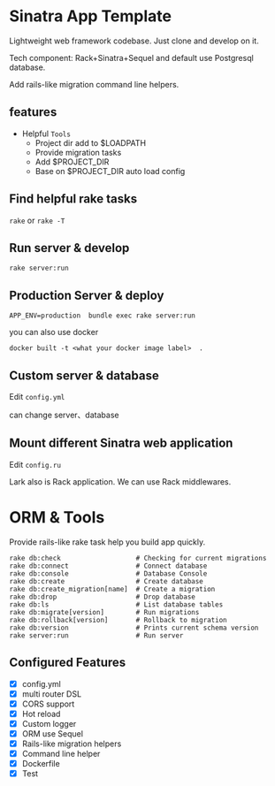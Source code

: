 # Sinatra App Template

Lightweight web framework codebase. Just clone and develop on it.

Tech component: Rack+Sinatra+Sequel and default use Postgresql database.

Add rails-like migration command line helpers.

## features

* Helpful `Tools` 
  * Project dir add to $LOADPATH
  * Provide migration tasks
  * Add $PROJECT_DIR
  * Base on $PROJECT_DIR auto load config

## Find helpful rake tasks

`rake` or  `rake -T`

## Run server & develop

`rake server:run`


## Production Server & deploy

`APP_ENV=production  bundle exec rake server:run`

you can also use docker

`docker built -t <what your docker image label>  .`

## Custom server & database

Edit `config.yml`

can change server、database
## Mount different Sinatra web application

Edit `config.ru`

Lark also is Rack application. We can use Rack middlewares.

# ORM & Tools


Provide rails-like rake task help you build app quickly.

```
rake db:check                   # Checking for current migrations
rake db:connect                 # Connect database
rake db:console                 # Database Console
rake db:create                  # Create database
rake db:create_migration[name]  # Create a migration
rake db:drop                    # Drop database
rake db:ls                      # List database tables
rake db:migrate[version]        # Run migrations
rake db:rollback[version]       # Rollback to migration
rake db:version                 # Prints current schema version
rake server:run                 # Run server
```


## Configured Features

* [x] config.yml
* [x] multi router DSL
* [x] CORS support
* [x] Hot reload
* [x] Custom logger
* [x] ORM use Sequel
* [x] Rails-like migration helpers
* [x] Command line helper
* [x] Dockerfile
* [x] Test